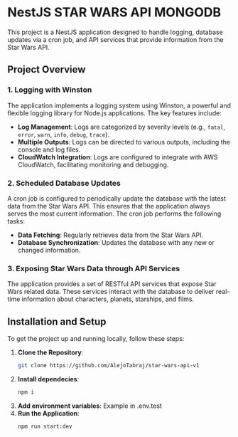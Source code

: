 # NestJS STAR WARS API MONGODB

This project is a NestJS application designed to handle logging, database updates via a cron job, and API services that provide information from the Star Wars API.

## Project Overview

### 1. Logging with Winston

The application implements a logging system using Winston, a powerful and flexible logging library for Node.js applications. The key features include:

- **Log Management**: Logs are categorized by severity levels (e.g., `fatal`, `error`, `warn`, `info`, `debug`, `trace`).
- **Multiple Outputs**: Logs can be directed to various outputs, including the console and log files.
- **CloudWatch Integration**: Logs are configured to integrate with AWS CloudWatch, facilitating monitoring and debugging.

### 2. Scheduled Database Updates

A cron job is configured to periodically update the database with the latest data from the Star Wars API. This ensures that the application always serves the most current information. The cron job performs the following tasks:

- **Data Fetching**: Regularly retrieves data from the Star Wars API.
- **Database Synchronization**: Updates the database with any new or changed information.

### 3. Exposing Star Wars Data through API Services

The application provides a set of RESTful API services that expose Star Wars related data. These services interact with the database to deliver real-time information about characters, planets, starships, and films.

## Installation and Setup

To get the project up and running locally, follow these steps:

1. **Clone the Repository**: 
   ```bash
   git clone https://github.com/AlejoTabraj/star-wars-api-v1

2. **Install dependecies**: 
    ```bash
    npm i
3. **Add environment variables**: 
    Example in .env.test
4. **Run the Application**: 
    ```bash
    npm run start:dev